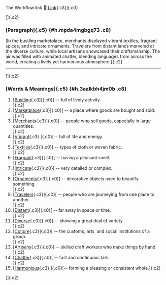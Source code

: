 The Workflow link
👏[[Link](https://www.google.com/url?q=http://www.google.com&sa=D&source=editors&ust=1759113622604412&usg=AOvVaw1GG09OQGD-mlbPrWRUbElo){.c3}]{.c0}

[]{.c2}

### [Paragraph]{.c5} {#h.mpda4mgbgq73 .c8}

[In the bustling marketplace, merchants displayed vibrant textiles,
fragrant spices, and intricate ornaments. Travelers from distant lands
marveled at the diverse culture, while local artisans showcased their
craftsmanship. The air was filled with animated chatter, blending
languages from across the world, creating a lively yet harmonious
atmosphere.]{.c2}

------------------------------------------------------------------------

[]{.c2}

### [Words & Meanings]{.c5} {#h.3aalkbh4jm0b .c8}

1.  [[Bustling](https://www.google.com/url?q=http://www.google.com&sa=D&source=editors&ust=1759113622606654&usg=AOvVaw2N0cgWqWOAdavSQPGmIFEs){.c3}]{.c0}[ --
    full of lively activity.\
    ]{.c2}
2.  [[Marketplace](https://www.google.com/url?q=http://www.google.com&sa=D&source=editors&ust=1759113622607124&usg=AOvVaw2JSJoKB-1zqAAtVw9vZnu8){.c3}]{.c0}[ --
    a place where goods are bought and sold.\
    ]{.c2}
3.  [[Merchants](https://www.google.com/url?q=http://www.google.com&sa=D&source=editors&ust=1759113622607565&usg=AOvVaw0KyYhgzlsvfkHL-KOC8lG0){.c3}]{.c0}[ --
    people who sell goods, especially in large quantities.\
    ]{.c2}
4.  [[Vibrant](https://www.google.com/url?q=http://www.google.com&sa=D&source=editors&ust=1759113622608052&usg=AOvVaw2dvGehruocaMF0CB-UVbVN){.c3}
    ]{.c0}[-- full of life and energy.\
    ]{.c2}
5.  [[Textiles](https://www.google.com/url?q=http://www.google.com&sa=D&source=editors&ust=1759113622608413&usg=AOvVaw1k3ognNPTefDwem5WgJ_cN){.c3}]{.c0}[ --
    types of cloth or woven fabric.\
    ]{.c2}
6.  [[Fragrant](https://www.google.com/url?q=http://www.google.com&sa=D&source=editors&ust=1759113622608821&usg=AOvVaw0MDDEm3aOjfFzLRbGC15Ul){.c3}]{.c0}[ --
    having a pleasant smell.\
    ]{.c2}
7.  [[Intricate](https://www.google.com/url?q=http://www.google.com&sa=D&source=editors&ust=1759113622609182&usg=AOvVaw2ymchUF1VRCxYDVmOk2Qtm){.c3}]{.c0}[ --
    very detailed or complex.\
    ]{.c2}
8.  [[Ornaments](https://www.google.com/url?q=http://www.google.com&sa=D&source=editors&ust=1759113622609560&usg=AOvVaw3BWHPFOe65LCyjdLUGaTVQ){.c3}]{.c0}[ --
    decorative objects used to beautify something.\
    ]{.c2}
9.  [[Travelers](https://www.google.com/url?q=http://www.google.com&sa=D&source=editors&ust=1759113622609999&usg=AOvVaw1hMg8_32KwnXmojrx1HUGk){.c3}]{.c0}[ --
    people who are journeying from one place to another.\
    ]{.c2}
10. [[Distant](https://www.google.com/url?q=http://www.google.com&sa=D&source=editors&ust=1759113622610458&usg=AOvVaw0rhzkJINtFnu8bB2RSppxO){.c3}]{.c0}[ --
    far away in space or time.\
    ]{.c2}
11. [[Diverse](https://www.google.com/url?q=http://www.google.com&sa=D&source=editors&ust=1759113622610836&usg=AOvVaw3la2g18rtQ6K8hmpsim5wd){.c3}]{.c0}[ --
    showing a great deal of variety.\
    ]{.c2}
12. [[Culture](https://www.google.com/url?q=http://www.google.com&sa=D&source=editors&ust=1759113622611224&usg=AOvVaw0jAOpk4MEFfn6dNUms-Hfq){.c3}]{.c0}[ --
    the customs, arts, and social institutions of a group.\
    ]{.c2}
13. [[Artisans](https://www.google.com/url?q=http://www.google.com&sa=D&source=editors&ust=1759113622611689&usg=AOvVaw08ggnJ35OnxUq3At7m7Tuk){.c3}]{.c0}[ --
    skilled craft workers who make things by hand.\
    ]{.c2}
14. [[Chatter](https://www.google.com/url?q=http://www.google.com&sa=D&source=editors&ust=1759113622612140&usg=AOvVaw2c8TZvGO3dHhjXL0rTIeVA){.c3}]{.c0}[ --
    fast and continuous talk.\
    ]{.c2}
15. [[Harmonious](https://www.google.com/url?q=http://www.google.com&sa=D&source=editors&ust=1759113622612525&usg=AOvVaw12ijzRCb_WjXuTKMRUJCbh){.c3}
    ]{.c0}[-- forming a pleasing or consistent whole.]{.c2}

[]{.c2}
